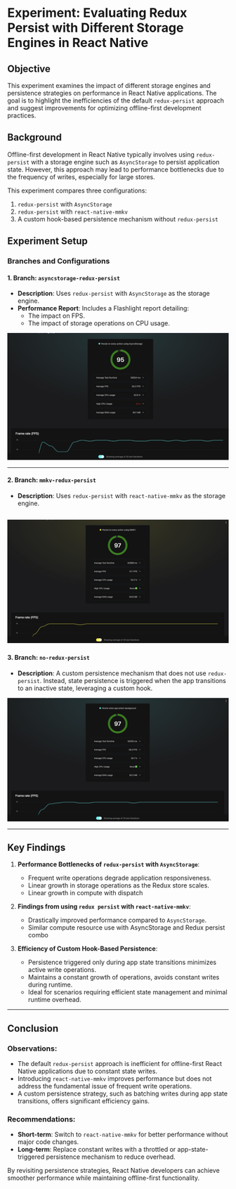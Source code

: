 # Experiment: Evaluating Redux Persist with Different Storage Engines in React Native

## Objective

This experiment examines the impact of different storage engines and persistence strategies on performance in React Native applications. The goal is to highlight the inefficiencies of the default `redux-persist` approach and suggest improvements for optimizing offline-first development practices.

## Background

Offline-first development in React Native typically involves using `redux-persist` with a storage engine such as `AsyncStorage` to persist application state. However, this approach may lead to performance bottlenecks due to the frequency of writes, especially for large stores.

This experiment compares three configurations:

1. `redux-persist` with `AsyncStorage`
2. `redux-persist` with `react-native-mmkv`
3. A custom hook-based persistence mechanism without `redux-persist`

## Experiment Setup

### Branches and Configurations

#### 1. **Branch: `asyncstorage-redux-persist`**
- **Description**: Uses `redux-persist` with `AsyncStorage` as the storage engine.
- **Performance Report**: Includes a Flashlight report detailing:
  - The impact on FPS.
  - The impact of storage operations on CPU usage.


![Redux Persist and Asyncstorage report](./persist-asyncstorage-report.png)

---

#### 2. **Branch: `mmkv-redux-persist`**
- **Description**: Uses `redux-persist` with `react-native-mmkv` as the storage engine.

![Redux Persist and MMKV report](./mmkv-persist-report.png)
---

#### 3. **Branch: `no-redux-persist`**
- **Description**: A custom persistence mechanism that does not use `redux-persist`. Instead, state persistence is triggered when the app transitions to an inactive state, leveraging a custom hook.

![No Redux Persist and MMKV report](./no-persist-report.png)

---

## Key Findings

1. **Performance Bottlenecks of `redux-persist` with `AsyncStorage`**:
   - Frequent write operations degrade application responsiveness.
   - Linear growth in storage operations as the Redux store scales.
   - Linear growth in compute with dispatch

2. **Findings from using `redux persist` with `react-native-mmkv`**:
   - Drastically improved performance compared to `AsyncStorage`.
   - Similar compute resource use with AsyncStorage and Redux persist combo

3. **Efficiency of Custom Hook-Based Persistence**:
   - Persistence triggered only during app state transitions minimizes active write operations.
   - Maintains a constant growth of operations, avoids constant writes during runtime.
   - Ideal for scenarios requiring efficient state management and minimal runtime overhead.

---

## Conclusion

### Observations:
- The default `redux-persist` approach is inefficient for offline-first React Native applications due to constant state writes.
- Introducing `react-native-mmkv` improves performance but does not address the fundamental issue of frequent write operations.
- A custom persistence strategy, such as batching writes during app state transitions, offers significant efficiency gains.

### Recommendations:
- **Short-term**: Switch to `react-native-mmkv` for better performance without major code changes.
- **Long-term**: Replace constant writes with a throttled or app-state-triggered persistence mechanism to reduce overhead.

By revisiting persistence strategies, React Native developers can achieve smoother performance while maintaining offline-first functionality.
